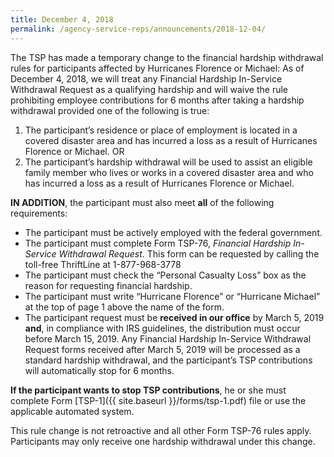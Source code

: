 ```yaml
---
title: December 4, 2018
permalink: /agency-service-reps/announcements/2018-12-04/
---
```

The TSP has made a temporary change to the financial hardship withdrawal rules for participants affected by Hurricanes Florence or Michael: As of December 4, 2018, we will treat any Financial Hardship In-Service Withdrawal Request as a qualifying hardship and will waive the rule prohibiting employee contributions for 6 months after taking a hardship withdrawal provided one of the following is true:

1. The participant’s residence or place of employment is located in a covered disaster area and has incurred a loss as a result of Hurricanes Florence or Michael.
OR<br>
2. The participant’s hardship withdrawal will be used to assist an eligible family member who lives or works in a covered disaster area and who has incurred a loss as a result of Hurricanes Florence or Michael.

**IN ADDITION**, the participant must also meet **all** of the following requirements:

- The participant must be actively employed with the federal government.
- The participant must complete Form TSP-76, _Financial Hardship In-Service Withdrawal Request_. This form can be requested by calling the toll-free ThriftLine at 1-877-968-3778
- The participant must check the “Personal Casualty Loss” box as the reason for requesting financial hardship.
- The participant must write “Hurricane Florence” or “Hurricane Michael” at the top of page 1 above the name of the form.
- The participant request must be **received in our office** by March 5, 2019 **and**, in compliance with IRS guidelines, the distribution must occur before March 15, 2019. Any Financial Hardship In-Service Withdrawal Request forms received after March 5, 2019 will be processed as a standard hardship withdrawal, and the participant’s TSP contributions will automatically stop for 6 months.

**If the participant wants to stop TSP contributions**, he or she must complete Form [TSP-1]({{ site.baseurl }}/forms/tsp-1.pdf) file or use the applicable automated system.

This rule change is not retroactive and all other Form TSP-76 rules apply. Participants may only receive one hardship withdrawal under this change.
